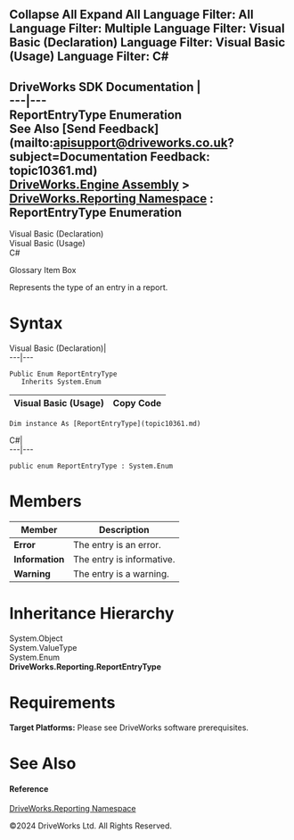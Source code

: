        

 Collapse All Expand All  Language Filter: All  Language Filter: Multiple  Language Filter: Visual Basic (Declaration) Language Filter: Visual Basic (Usage) Language Filter: C#  
---  
DriveWorks SDK Documentation  |   
---|---  
ReportEntryType Enumeration   
See Also [Send Feedback](mailto:apisupport@driveworks.co.uk?subject=Documentation Feedback: topic10361.md)  
[DriveWorks.Engine Assembly](topic2156.md) > [DriveWorks.Reporting Namespace](topic10334.md) : ReportEntryType Enumeration  
---  
  
Visual Basic (Declaration)    
Visual Basic (Usage)    
C# 

Glossary Item Box

Represents the type of an entry in a report. 

# Syntax

Visual Basic (Declaration)|   
---|---  
      
    
    Public Enum ReportEntryType 
       Inherits System.Enum  
  
Visual Basic (Usage)| Copy Code  
---|---  
      
    
    Dim instance As [ReportEntryType](topic10361.md)  
  
C#|   
---|---  
      
    
    public enum ReportEntryType : System.Enum   
  
# Members

Member| Description  
---|---  
**Error**|  The entry is an error.  
**Information**|  The entry is informative.  
**Warning**|  The entry is a warning.  
  
# Inheritance Hierarchy

System.Object  
System.ValueType  
System.Enum  
**DriveWorks.Reporting.ReportEntryType**  


# Requirements

**Target Platforms:** Please see DriveWorks software prerequisites.

# See Also

#### Reference

[DriveWorks.Reporting Namespace](topic10334.md)

©2024 DriveWorks Ltd. All Rights Reserved.
